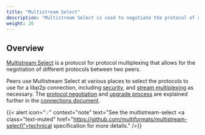 ```yaml
---
title: "Multistream Select"
description: "Multistream Select is used to negotiate the protocol of a connection between two peers in libp2p."
weight: 26
---
```


## Overview

[Multistream Select](https://github.com/multiformats/multistream-select) is a protocol for
protocol multiplexing that allows for the negotiation of different protocols between two
peers.

Peers use Multistream Select at various places to select the protocols to use for a
libp2p connection, including 
[security](../../secure-comm/overview.md), and [stream multiplexing](../../multiplex/overview.md)
as necessary. The [protocol negotiation](../core-abstractions/connections#protocol-negotiation)
and [upgrade process](../core-abstractions/connections#upgrading-connections) are explained
further in the [connections document](../core-abstractions/connections.md).

{{< alert icon="💡" context="note" text="See the multistream-select <a class=\"text-muted\" href=\"https://github.com/multiformats/multistream-select\">technical specification</a> for more details." />}}
